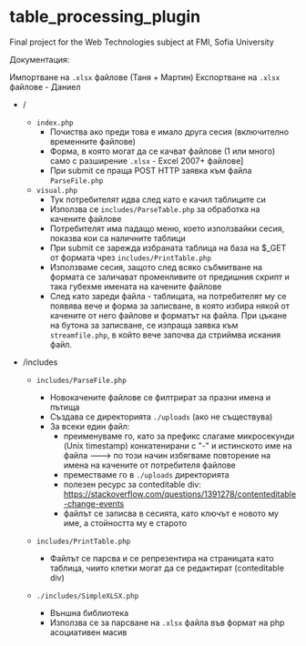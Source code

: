 # table_processing_plugin
Final project for the Web Technologies subject at FMI, Sofia University

Документация:

Импортване на `.xlsx` файлове (Таня + Мартин)
Експортване на `.xlsx` файлове - Даниел

* /
	 * `index.php`
		* Почиства ако преди това е имало друга сесия (включително временните файлове)
		* Форма, в която могат да се качват файлове (1 или много) само с разширение `.xlsx` - Excel 2007+ файлове\]
		* При submit се праща POST HTTP заявка към файла `ParseFile.php`
	* `visual.php`
		* Тук потребителят идва след като е качил таблиците си
		* Използва се `includes/ParseTable.php` за обработка на качените файлове
		* Потребителят има падащо меню, което използвайки сесия, показва кои са наличните таблици
		* При submit се зарежда избраната таблица на база на $_GET от формата чрез `includes/PrintTable.php`
		* Използваме сесия, защото след всяко събмитване на формата се заличават променливите от предишния скрипт и така губехме имената на качените файлове
        * След като зареди файла - таблицата, на потребителят му се появява вече и форма за записване, в която избира някой от качените от него файлове и форматът на файла.
        При цъкане на бутона за записване, се изпраща заявка към  `streamfile.php`, в който вече започва да стриймва искания файл.
* /includes

	* `includes/ParseFile.php`
		* Новокачените файлове се филтрират за празни имена и пътища
		* Създава се директорията `./uploads` (ако не съществува)
		* За всеки един файл:
			* преименуваме го, като за префикс слагаме микросекунди (Unix timestamp) конкатенирани с "-" и истинското име на файла 
				---> по този начин избягваме повторение на имена на качените от потребителя файлове
			* преместваме го в `./uploads` директорията
			* полезен ресурс за conteditable div: https://stackoverflow.com/questions/1391278/contenteditable-change-events
			* файлът се записва в сесията, като ключът е новото му име, а стойността му е старото
	* `includes/PrintTable.php`
		* Файлът се парсва и се репрезентира на страницата като таблица, чиито клетки могат да се редактират (conteditable div)

	* `./includes/SimpleXLSX.php`
		* Външна библиотека 
		* Използва се за парсване на `.xlsx` файла във формат на php асоциативен масив